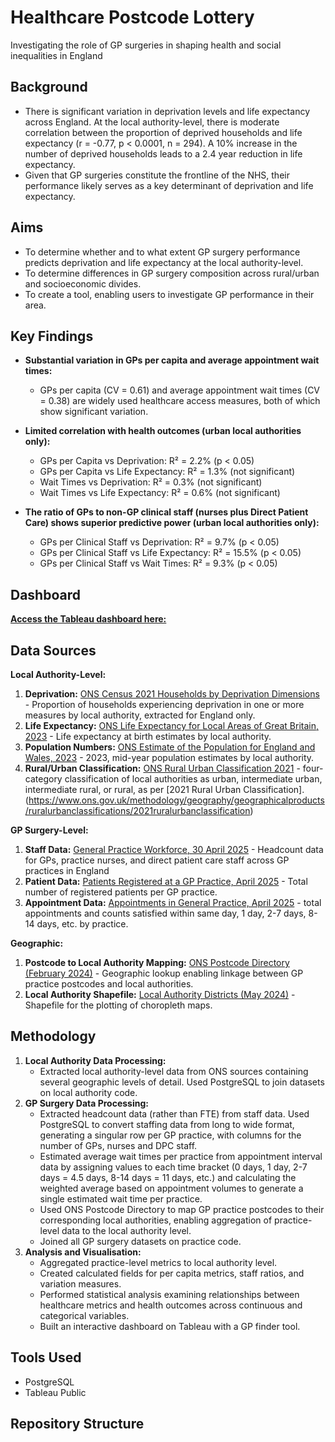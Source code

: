 # Healthcare Postcode Lottery
Investigating the role of GP surgeries in shaping health and social inequalities in England

## Background
- There is significant variation in deprivation levels and life expectancy across England. At the local authority-level, there is moderate correlation between the proportion of deprived households and life expectancy (r = -0.77, p < 0.0001, n = 294). A 10% increase in the number of deprived households leads to a 2.4 year reduction in life expectancy.
- Given that GP surgeries constitute the frontline of the NHS, their performance likely serves as a key determinant of deprivation and life expectancy.

## Aims
- To determine whether and to what extent GP surgery performance predicts deprivation and life expectancy at the local authority-level.
- To determine differences in GP surgery composition across rural/urban and socioeconomic divides.
- To create a tool, enabling users to investigate GP performance in their area.

## Key Findings
- **Substantial variation in GPs per capita and average appointment wait times:**
  - GPs per capita (CV = 0.61) and average appointment wait times (CV = 0.38) are widely used healthcare access measures, both of which show significant variation.

- **Limited correlation with health outcomes (urban local authorities only):**
  - GPs per Capita vs Deprivation: R² = 2.2% (p < 0.05)
  - GPs per Capita vs Life Expectancy: R² = 1.3% (not significant)  
  - Wait Times vs Deprivation: R² = 0.3% (not significant)
  - Wait Times vs Life Expectancy: R² = 0.6% (not significant)

- **The ratio of GPs to non-GP clinical staff (nurses plus Direct Patient Care) shows superior predictive power (urban local authorities only):**
  - GPs per Clinical Staff vs Deprivation: R² = 9.7% (p < 0.05)
  - GPs per Clinical Staff vs Life Expectancy: R² = 15.5% (p < 0.05)
  - GPs per Clinical Staff vs Wait Times: R² = 9.3% (p < 0.05)

## Dashboard

**[Access the Tableau dashboard here:](https://public.tableau.com/app/profile/shivam.wadhia/viz/HealthcarePostcodeLottery/TheHealthcarePostcodeLottery)**
 
## Data Sources
**Local Authority-Level:**
1. **Deprivation:** [ONS Census 2021 Households by Deprivation Dimensions](https://www.ons.gov.uk/datasets/TS011/editions/2021/versions/6#variables) - Proportion of households experiencing deprivation in one or more measures by local authority, extracted for England only.
2. **Life Expectancy:** [ONS Life Expectancy for Local Areas of Great Britain, 2023](https://www.ons.gov.uk/peoplepopulationandcommunity/healthandsocialcare/healthandlifeexpectancies/datasets/lifeexpectancyforlocalareasofgreatbritainsingleyearperiods) - Life expectancy at birth estimates by local authority.
3. **Population Numbers:** [ONS Estimate of the Population for England and Wales, 2023](https://www.ons.gov.uk/peoplepopulationandcommunity/populationandmigration/populationestimates/datasets/estimatesofthepopulationforenglandandwales) - 2023, mid-year population estimates by local authority.
4. **Rural/Urban Classification:** [ONS Rural Urban Classification 2021](https://www.data.gov.uk/dataset/8daa9988-f4e6-40e3-82df-58bb0ae947a3/rural-urban-classification-2021-of-local-authority-districts-2024-in-ew) - four-category classification of local authorities as urban, intermediate urban, intermediate rural, or rural, as per [2021 Rural Urban Classification].(https://www.ons.gov.uk/methodology/geography/geographicalproducts/ruralurbanclassifications/2021ruralurbanclassification)

**GP Surgery-Level:**
1. **Staff Data:** [General Practice Workforce, 30 April 2025](https://digital.nhs.uk/data-and-information/publications/statistical/general-and-personal-medical-services/30-april-2025) - Headcount data for GPs, practice nurses, and direct patient care staff across GP practices in England
2. **Patient Data:** [Patients Registered at a GP Practice, April 2025](https://digital.nhs.uk/data-and-information/publications/statistical/patients-registered-at-a-gp-practice/april-2025) - Total number of registered patients per GP practice.
3. **Appointment Data:** [Appointments in General Practice, April 2025](https://digital.nhs.uk/data-and-information/publications/statistical/appointments-in-general-practice/april-2025) - total appointments and counts satisfied within same day, 1 day, 2-7 days, 8-14 days, etc. by practice.

**Geographic:**
1. **Postcode to Local Authority Mapping:** [ONS Postcode Directory (February 2024)](https://geoportal.statistics.gov.uk/datasets/e14b1475ecf74b58804cf667b6740706) - Geographic lookup enabling linkage between GP practice postcodes and local authorities.
2. **Local Authority Shapefile:** [Local Authority Districts (May 2024)](https://geoportal.statistics.gov.uk/datasets/ons::local-authority-districts-may-2024-boundaries-uk-bfe-2/about) - Shapefile for the plotting of choropleth maps.
## Methodology
1. **Local Authority Data Processing:**
    - Extracted local authority-level data from ONS sources containing several geographic levels of detail. Used PostgreSQL to join datasets on local authority code.
2. **GP Surgery Data Processing:**
    - Extracted headcount data (rather than FTE) from staff data. Used PostgreSQL to convert staffing data from long to wide format, generating a singular row per GP practice, with columns for the number of GPs, nurses and DPC staff.
    - Estimated average wait times per practice from appointment interval data by assigning values to each time bracket (0 days, 1 day, 2-7 days = 4.5 days, 8-14 days = 11 days, etc.) and calculating the weighted average based on appointment volumes to generate a single estimated wait time per practice.
    - Used ONS Postcode Directory to map GP practice postcodes to their corresponding local authorities, enabling aggregation of practice-level data to the local authority level.
    - Joined all GP surgery datasets on practice code.
3. **Analysis and Visualisation:**
    - Aggregated practice-level metrics to local authority level.
    - Created calculated fields for per capita metrics, staff ratios, and variation measures.
    - Performed statistical analysis examining relationships between healthcare metrics and health outcomes across continuous and categorical variables.
    - Built an interactive dashboard on Tableau with a GP finder tool.
## Tools Used
- PostgreSQL
- Tableau Public
## Repository Structure
